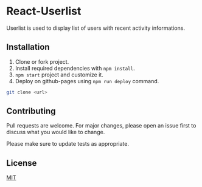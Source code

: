 # React-Userlist

Userlist is used to display list of users with recent activity informations.

## Installation

1. Clone or fork project.
2. Install required dependencies with `npm install`.
4. `npm start` project and customize it.
5. Deploy on github-pages using `npm run deploy` command.

```bash
git clone <url>
```

## Contributing
Pull requests are welcome. For major changes, please open an issue first to discuss what you would like to change.

Please make sure to update tests as appropriate.

## License
[MIT](https://choosealicense.com/licenses/mit/)